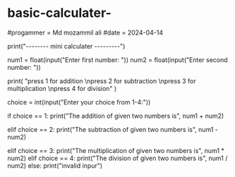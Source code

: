 # basic-calculater-
#progammer = Md mozammil ali
#date = 2024-04-14

print("-------- mini calculater ---------")

num1 = float(input("Enter first number: "))
num2 = float(input("Enter second number: "))

print(
    "press 1 for addition \npress 2 for subtraction \npress 3 for multiplication \npress 4 for division"
)

choice = int(input("Enter your choice from 1-4:"))

if choice == 1:
  print("The addition of given two numbers is", num1 + num2)

elif choice == 2:
  print("The subtraction of given two numbers is", num1 - num2)

elif choice == 3:
  print("The multiplication of given two numbers is", num1 * num2)
elif choice == 4:
  print("The division of given two numbers is", num1 / num2)
else:
  print("invalid inpur")


